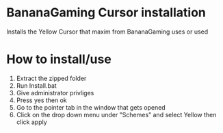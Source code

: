 # BananaGaming Cursor installation
Installs the Yellow Cursor that maxim from BananaGaming uses or used

# How to install/use

1. Extract the zipped folder
2. Run Install.bat
3. Give administrator privliges
4. Press yes then ok
5. Go to the pointer tab in the window that gets opened
6. Click on the drop down menu under "Schemes" and select Yellow then click apply
